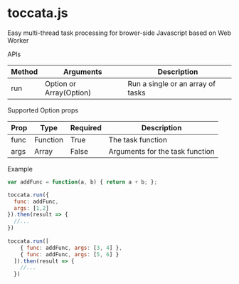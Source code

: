 # toccata.js
Easy multi-thread task processing for brower-side Javascript based on Web Worker

APIs

Method | Arguments | Description
------------ | ------------ | -------------
run | Option or Array(Option) | Run a single or an array of tasks


Supported Option props

Prop | Type | Required | Description
------------ | ------------ | ------------- | -------------
func | Function | True | The task function 
args | Array | False | Arguments for the task function

Example
```javascript
var addFunc = function(a, b) { return a + b; };

toccata.run({
  func: addFunc,
  args: [1,2]
}).then(result => {
  //...
})
  
toccata.run([
    { func: addFunc, args: [3, 4] },
    { func: addFunc, args: [5, 6] }
  ]).then(result => {
    //...
  })
```